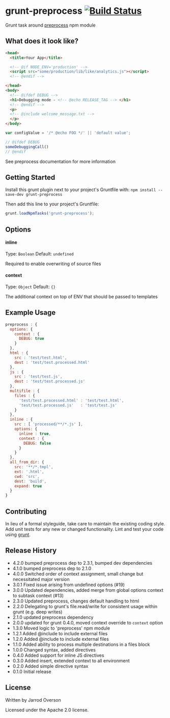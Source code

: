 # grunt-preprocess [![Build Status](https://secure.travis-ci.org/jsoverson/grunt-preprocess.png?branch=master)](http://travis-ci.org/jsoverson/grunt-preprocess)

Grunt task around [preprocess](https://github.com/jsoverson/preprocess) npm module

## What does it look like?

```html
<head>
  <title>Your App</title>

  <!-- @if NODE_ENV='production' -->
  <script src="some/production/lib/like/analytics.js"></script>
  <!-- @endif -->

</head>
<body>
  <!-- @ifdef DEBUG -->
  <h1>Debugging mode - <!-- @echo RELEASE_TAG --> </h1>
  <!-- @endif -->
  <p>
  <!-- @include welcome_message.txt -->
  </p>
</body>
```

```js
var configValue = '/* @echo FOO */' || 'default value';

// @ifdef DEBUG
someDebuggingCall()
// @endif

```

See preprocess documentation for more information


## Getting Started
Install this grunt plugin next to your project's Gruntfile with: `npm install --save-dev grunt-preprocess`

Then add this line to your project's Gruntfile:

```javascript
grunt.loadNpmTasks('grunt-preprocess');
```

## Options

#### inline
Type: `Boolean`
Default: `undefined`

Required to enable overwriting of source files

#### context
Type: `Object`
Default: `{}`

The additional context on top of ENV that should be passed to templates


## Example Usage

```js
preprocess : {
  options: {
    context : {
      DEBUG: true
    }
  },
  html : {
    src : 'test/test.html',
    dest : 'test/test.processed.html'
  },
  js : {
    src : 'test/test.js',
    dest : 'test/test.processed.js'
  },
  multifile : {
    files : {
      'test/test.processed.html' : 'test/test.html',
      'test/test.processed.js'   : 'test/test.js'
    }
  },
  inline : {
    src : [ 'processed/**/*.js' ],
    options: {
      inline : true,
      context : {
        DEBUG: false
      }
    }
  },
  all_from_dir: {
    src: '**/*.tmpl',
    ext: '.html',
    cwd: 'src',
    dest: 'build',
    expand: true
  }
}
```


[grunt]: https://github.com/gruntjs/grunt

## Contributing
In lieu of a formal styleguide, take care to maintain the existing coding style. Add unit tests for any new or changed functionality. Lint and test your code using [grunt][grunt].

## Release History

 - 4.2.0 bumped preprocess dep to 2.3.1, bumped dev dependencies
 - 4.1.0 bumped preprocess dep to 2.1.0
 - 4.0.0 Switched order of context assignment, small change but necessitated major version
 - 3.0.1 Fixed issue arising from undefined options (#19)
 - 3.0.0 Updated dependencies, added merge from global options context to subtask context (#13)
 - 2.3.0 Updated preprocess, changes default handling to html
 - 2.2.0 Delegating to grunt's file.read/write for consistent usage within grunt (e.g. deep writes)
 - 2.1.0 updated preprocess dependency
 - 2.0.0 updated for grunt 0.4.0, moved context override to `context` option
 - 1.3.0 Moved logic to 'preprocess' npm module
 - 1.2.1 Added @include to include external files
 - 1.2.0 Added @include to include external files
 - 1.1.0 Added ability to process multiple destinations in a files block
 - 1.0.0 Changed syntax, added directives
 - 0.4.0 Added support for inline JS directives
 - 0.3.0 Added insert, extended context to all environment
 - 0.2.0 Added simple directive syntax
 - 0.1.0 Initial release

## License

Written by Jarrod Overson

Licensed under the Apache 2.0 license.

